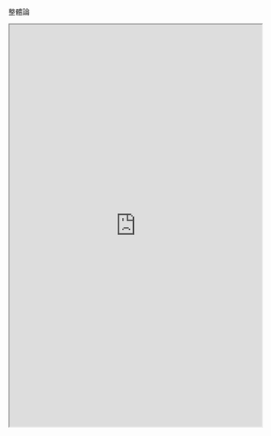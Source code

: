 整體論

<iframe src="https://en.wikipedia.org/wiki/Holism" style="width:100%; height:800px;" ></iframe>